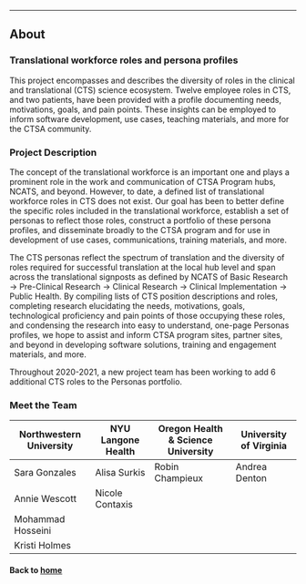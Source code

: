 ---
## About

### Translational workforce roles and persona profiles

This project encompasses and describes the diversity of roles in the clinical and translational (CTS) science ecosystem. Twelve employee roles in CTS, and two patients, have been provided with a profile documenting needs, motivations, goals, and pain points. These insights can be employed to inform software development, use cases, teaching materials, and more for the CTSA community. 


### Project Description

The concept of the translational workforce is an important one and plays a prominent role in the work and communication of CTSA Program hubs, NCATS, and beyond. However, to date, a defined list of translational workforce roles in CTS does not exist. Our goal has been to better define the specific roles included in the translational workforce, establish a set of personas to reflect those roles, construct a portfolio of these persona profiles, and disseminate broadly to the CTSA program and for use in development of use cases, communications, training materials, and more.

The CTS personas reflect the spectrum of translation and the diversity of roles required for successful translation at the local hub level and span across the translational signposts as defined by NCATS of Basic Research →  Pre-Clinical Research → Clinical Research → Clinical Implementation → Public Health. By compiling lists of CTS position descriptions and roles, completing research elucidating the needs, motivations, goals, technological proficiency and pain points of those occupying these roles, and condensing the research into easy to understand, one-page Personas profiles, we hope to assist and inform CTSA program sites, partner sites, and beyond in developing software solutions, training and engagement materials, and more.

Throughout 2020-2021, a new project team has been working to add 6 additional CTS roles to the Personas portfolio.

### Meet the Team

| Northwestern University | NYU Langone Health | Oregon Health & Science University | University of Virginia |
| --- | --- | --- | --- |
| Sara Gonzales | Alisa Surkis | Robin Champieux | Andrea Denton |
| Annie Wescott | Nicole Contaxis |    |     |    
| Mohammad Hosseini |        |    |     |  
| Kristi Holmes |        |    |     |  

#### Back to [home](https://galterdatalab.github.io/CTS-Personas/)
